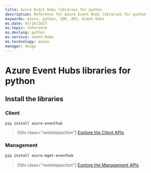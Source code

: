 ```yaml
---
title: Azure Event Hubs libraries for python
description: Reference for Azure Event Hubs libraries for python
keywords: Azure, python, SDK, API, Event Hubs
ms.date: 07/10/2017
ms.topic: reference
ms.devlang: python
ms.service: event-hubs
ms.technology: azure
manager: douge
---
```

# Azure Event Hubs libraries for python

## Install the libraries


### Client

```bash
pip install azure-eventhub
```
> [!div class="nextstepaction"]
> [Explore the Client APIs](/python/api/overview/azure/eventhub-readme)


### Management

```bash
pip install azure-mgmt-eventhub
```
> [!div class="nextstepaction"]
>  [Explore the Management APIs](/python/api/overview/azure/mgmt-eventhubs-readme)

